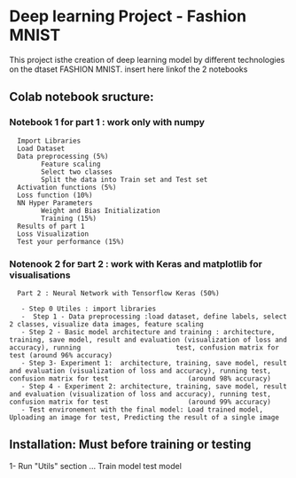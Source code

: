 # Deep learning Project - Fashion MNIST
This project isthe creation of deep learning model by different technologies on the dtaset FASHION MNIST.
insert here linkof the 2 notebooks
## Colab notebook sructure:

### Notebook 1 for part 1 : work only with numpy
      Import Libraries
      Load Dataset
      Data preprocessing (5%)
            Feature scaling
            Select two classes
            Split the data into Train set and Test set
      Activation functions (5%)
      Loss function (10%)
      NN Hyper Parameters
            Weight and Bias Initialization
            Training (15%)
      Results of part 1
      Loss Visualization
      Test your performance (15%)

### Notenook 2 for פart 2 : work with Keras and matplotlib for visualisations
      Part 2 : Neural Network with Tensorflow Keras (50%)
      
       - Step 0 Utiles : import libraries
       -  Step 1 - Data preprocessing :load dataset, define labels, select 2 classes, visualize data images, feature scaling
       - Step 2 - Basic model architecture and training : architecture, training, save model, result and evaluation (visualization of loss and accuracy), running                        test, confusion matrix for test (around 96% accuracy)
       - Step 3- Experiment 1:  architecture, training, save model, result and evaluation (visualization of loss and accuracy), running test, confusion matrix for test                    (around 98% accuracy)
       - Step 4 - Experiment 2: architecture, training, save model, result and evaluation (visualization of loss and accuracy), running test, confusion matrix for test                    (around 99% accuracy)
       - Test environement with the final model: Load trained model, Uploading an image for test, Predicting the result of a single image
      
 ## Installation: Must before training or testing
 1- Run "Utils" section
 ...
 Train model
 test model



